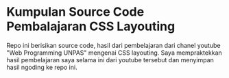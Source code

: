 # Kumpulan Source Code Pembalajaran CSS Layouting
Repo ini berisikan source code, hasil dari pembelajaran dari chanel youtube "Web Programming UNPAS" mengenai CSS layouting. Saya mempraktekkan hasil pembelajaran saya selama ini dari youtube tersebut dan menyimpan hasil ngoding ke repo ini.
